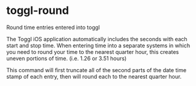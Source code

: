 # toggl-round
Round time entries entered into toggl

The Toggl iOS application automatically includes the seconds with each start and stop time. 
When entering time into a separate systems in which you need to round your time to
the nearest quarter hour, this creates uneven portions of time. (i.e. 1.26 or 3.51 hours)

This command will first truncate all of the second parts of the date time stamp of each entry,
then will round each to the nearest quarter hour. 
